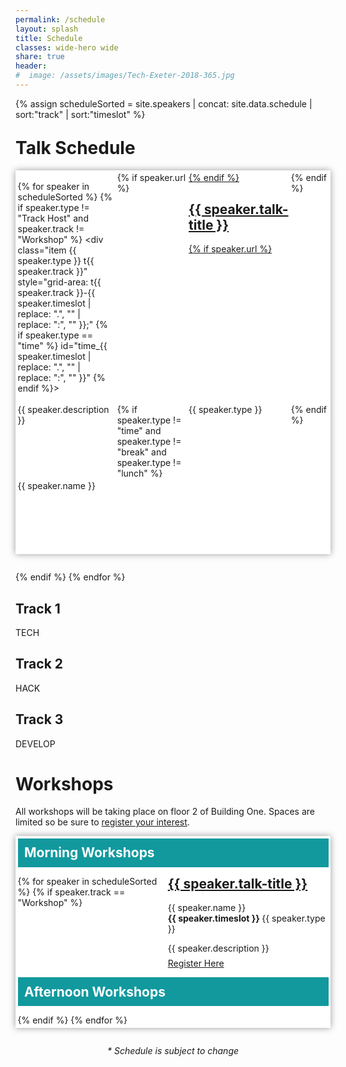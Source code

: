 ```yaml
---
permalink: /schedule
layout: splash
title: Schedule
classes: wide-hero wide
share: true
header:
#  image: /assets/images/Tech-Exeter-2018-365.jpg
---
```

{% assign scheduleSorted = site.speakers | concat: site.data.schedule | sort:"track" | sort:"timeslot" %}

<style type="text/css">
  #schedule {

    margin:1em 0em 2em;
    background:#fff;
    box-shadow:0px 0px 10px #999;
    padding:0.25em;
    display: grid;
    grid-gap: 0.2em;
    gap:0.2em;
    grid-template-areas:
      "t-0815 t123-0815 t123-0815 t123-0815"
      "t-0900 t123-0900 t123-0900 t123-0900"
      "t-0915 t123-0915 t123-0915 t123-0915"
      "t-0930 t1-0930 t1-0930 t1-0930"
      "t-0945 t1-0930 t1-0930 t1-0930"
      "thead t1head t2head t3head"
      "t-1000 t1-1000 t2-1000 t3-1000"
      "t-1015 t1-1000 t2-1000 t3-1000"
      "t-1030 t1-1030 t2-1000 t3-1000"
      "t-1045 t1-1030 t2-1045 t3-1045"
      "t-1100 t123-1100 t123-1100 t123-1100"
      "t-1115 t123-1100 t123-1100 t123-1100"
      "t-1130 t1-1130 t2-1130 t3-1130"
      "t-1145 t1-1130 t2-1130 t3-1130"
      "t-1200 t1-1130 t2-1200 t3-1200"
      "t-1215 t1-1215 t2-1200 t3-1200"
      "t-1230 t1-1215 t2-1230 t3-1230"
      "t-1245 t1-1215 t2-1230 t3-1230"
      "t-1300 t123-1300 t123-1300 t123-1300"
      "t-1315 t123-1300 t123-1300 t123-1300"
      "t-1330 t123-1300 t123-1300 t123-1300"
      "t-1345 t123-1300 t123-1300 t123-1300"
      "t-1400 t1-1400 t2-1400 t3-1400"
      "t-1415 t1-1400 t2-1400 t3-1400"
      "t-1430 t1-1400 t2-1430 t3-1400"
      "t-1445 t1-1445 t2-1430 t3-1445"
      "t-1500 t1-1445 t2-1500 t3-1445"
      "t-1515 t1-1445 t2-1500 t3-1445"
      "t-1530 t123-1530 t123-1530 t123-1530"
      "t-1545 t123-1530 t123-1530 t123-1530"
      "t-1600 t1-1600 t2-1600 t3-1600"
      "t-1615 t1-1600 t2-1600 t3-1600"
      "t-1630 t1-1630 t2-1600 t3-1600"
      "t-1645 t1-1645 t2-1645 t3-1645"
      "t-1700 t123-1700 t123-1700 t123-1700"
      "t-1715 t123-1715 t123-1715 t123-1715"
      "t-1730 t123-1730 t123-1730 t123-1730"
      "t-1745 t123-1745 t123-1745 t123-1745";
  }
  #schedule .small-time {
    display:none;
  }

  @media screen and (max-width: 40em) {
      #schedule {

        box-shadow:none;
        padding:0px;

        grid-gap: 0px;
        gap:0px;
      }
      #schedule .time {
        display:none;
      }

      #schedule .small-time {
        display:inline-block;
      }
  }

 #workshops {

    margin:1em 0em 2em;
    background:#fff;
    box-shadow:0px 0px 10px #999;
    padding:0.25em;
    display: grid;
    grid-gap: 1em;
    gap:1em;
    grid-template-areas:
      "wmorning wmorning"
      "w1000 w1130"
      "wafternoon wafternoon"
      "w1400 w1445";
  }

  #workshops .description { 
    margin:1em 0em 0.5em;
  }
  #workshops .heading h2 { 
    background: #11999E;
    color: #fff;
    padding: 0.5em;
    margin:0px;
  }
  #workshops h2 { margin-top:0px; border-bottom:none; }

</style>

<h1 style="margin-top:1em;">Talk Schedule</h1>

<div id="schedule">

  {% for speaker in scheduleSorted %}
  {% if speaker.type != "Track Host" and speaker.track != "Workshop" %}
    <div class="item {{ speaker.type }} t{{ speaker.track }}" style="grid-area: t{{ speaker.track }}-{{ speaker.timeslot | replace: ".", ""  | replace: ":", "" }};" {% if speaker.type == "time" %} id="time_{{ speaker.timeslot | replace: ".", ""  | replace: ":", "" }}" {% endif %}>
    <div class="small-time">{{ speaker.timeslot }} </div>
    {% if speaker.url %}
    <a href="{{ speaker.url }}">
    {% endif %}
    <h2>{{ speaker.talk-title }}</h2>
    {% if speaker.url %}
    </a>
    {% endif %}
    <div class="description">{{ speaker.description }}</div>
    {% if speaker.type != "time" and  speaker.type != "break" and speaker.type != "lunch" %}
    <div class="type"> {{ speaker.type }}</div>
    {% endif %}
    <div class="speaker">{{ speaker.name }}</div>
    </div>
    {% endif %}
  {% endfor %}

  <div class="item head t1" style="grid-area: t1head;" id="track_1">
  <h2>Track 1</h2>
  TECH
  </div>
  <div class="item head t2" style="grid-area: t2head;" id="track_2">
  <h2>Track 2</h2>
  HACK
  </div>
  <div class="item head t3" style="grid-area: t3head;" id="track_3">
  <h2>Track 3</h2>
  DEVELOP
  </div>

</div>

<h1>Workshops</h1>
All workshops will be taking place on floor 2 of Building One.
Spaces are limited so be sure to <a href="https://docs.google.com/forms/d/e/1FAIpQLSdhKUMymab32hHXFB-yqV-d1LaeXADM6LfdL0F9srh2Gfr5DA/viewform?usp=sf_link" target="_blank">register your interest</a>.
<div id="workshops">
  <div class="heading" style="grid-area: wmorning;">
  <h2>Morning Workshops</h2>
  </div>
  <div class="heading" style="grid-area: wafternoon;">
  <h2>Afternoon Workshops</h2>
  </div>
  {% for speaker in scheduleSorted %}
  {% if speaker.track == "Workshop" %}
  <div class="item workshop" style="grid-area: w{{ speaker.timeslot | replace: ".", ""  | replace: ":", "" }};">
  <a href="{{ speaker.url }}"><h2>{{ speaker.talk-title }}</h2></a>
  <div class="speaker">{{ speaker.name }}</div>
  <div class="type"><strong>{{ speaker.timeslot }} </strong> {{ speaker.type }}</div>
  <div class="description">{{ speaker.description }}</div>
  <a class="btn btn--primary" href="https://docs.google.com/forms/d/e/1FAIpQLSdhKUMymab32hHXFB-yqV-d1LaeXADM6LfdL0F9srh2Gfr5DA/viewform?usp=sf_link" target="_blank">Register Here</a>
  </div>
  {% endif %}
  {% endfor %}
</div>


<div style="text-align:center;"><em>* Schedule is subject to change</em></div>
